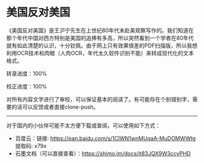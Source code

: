 # 美国反对美国
《美国反对美国》是王沪宁先生在上世纪80年代末赴美观察写作的。我们知道在那个年代中国对西方特别是美国的追捧有多高，所以突然看到一个学者在80年代就有如此清楚的认识，十分钦佩。由于网上只有效果很差的PDF扫描版，所以我想利用OCR技术和肉眼（人肉OCR，年代太久软件识别不能）来转成现代化的文本格式。

转录进度：100%

校正进度：100%

对所有内容文字进行了审校，可以保证基本的阅读了。有可能存在个别错别字，需要的话可以反馈或者直接clone-push。



---

对于国内的小伙伴可能不太方便下载或查阅，可以使用如下方式：

- 百度云：链接: https://pan.baidu.com/s/1ClWN1wnMUqaA-MuDOMWWtg 提取码: x79x
- 石墨文档（可以直接查看）：https://shimo.im/docs/jt83JQX9W3ccyPHD
